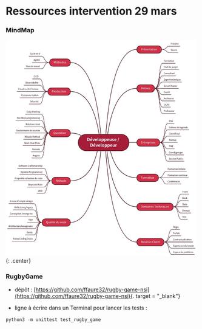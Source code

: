 # Ressources intervention 29 mars


### MindMap

![image](data/mindmap.png){: .center}


### RugbyGame

- dépôt : [https://github.com/ffaure32/rugby-game-nsi](https://github.com/ffaure32/rugby-game-nsi){. target = "_blank"}

- ligne à écrire dans un Terminal pour lancer les tests :
```python
python3 -m unittest test_rugby_game
```